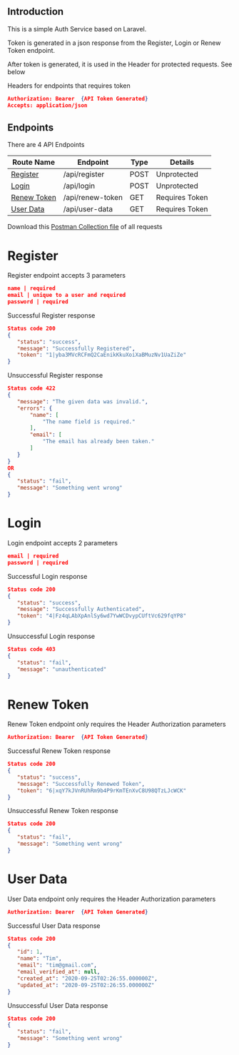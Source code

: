 ## Introduction

This is a simple Auth Service based on Laravel.
 
 Token is generated in a json response from the Register, Login or Renew Token endpoint.

After token is generated, it is used in the Header for protected requests. See below

Headers for endpoints that requires token
 ```json
Authorization: Bearer  {API Token Generated}
Accepts: application/json
 ```

## Endpoints

There are 4 API Endpoints

| Route Name  | Endpoint | Type | Details  |
| ------------- | ------------- | ------------- |------------- |
| [Register](#register)  | /api/register  | POST | Unprotected |
| [Login](#login)  | /api/login   | POST | Unprotected |
| [Renew Token](#renew-token)  | /api/renew-token  | GET | Requires Token |
| [User Data](#user-data)  | /api/user-data  | GET | Requires Token |


Download this [Postman Collection file](https://github.com/timoye/patritia) of all requests
  
# Register

Register endpoint accepts 3 parameters
 ```json
name | required
email | unique to a user and required
password | required
 ```
Successful Register response 
 ```json
Status code 200
{
    "status": "success",
    "message": "Successfully Registered",
    "token": "1|yba3MVcRCFmQ2CaEnikKkuXoiXaBMuzNv1UaZiZe"
}
 ```
 
Unsuccessful Register response 
 ```json
Status code 422
{
    "message": "The given data was invalid.",
    "errors": {
        "name": [
            "The name field is required."
        ],
        "email": [
            "The email has already been taken."
        ]
    }
}
OR 
{
    "status": "fail",
    "message": "Something went wrong"
}
 ```  
# Login

Login endpoint accepts 2 parameters
 ```json
email | required
password | required
 ```
Successful Login response 
 ```json
Status code 200
{
    "status": "success",
    "message": "Successfully Authenticated",
    "token": "4|Fz4qLAbXpAnlSy6wd7YwWCDvypCUftVc629fqYP8"
}
 ```
 
Unsuccessful Login response 
 ```json
Status code 403
{
    "status": "fail",
    "message": "unauthenticated"
}
 ```
 
# Renew Token

Renew Token endpoint only requires the Header Authorization parameters
 ```json
Authorization: Bearer  {API Token Generated}
 ```
Successful Renew Token response 
 ```json
Status code 200
{
    "status": "success",
    "message": "Successfully Renewed Token",
    "token": "6|xqY7kJVnRUhRm9b4P9rKmTEnXvC8U98QTzLJcWCK"
}
 ```
 
Unsuccessful Renew Token response 
 ```json
Status code 200
{
    "status": "fail",
    "message": "Something went wrong"
}
 ```
 
# User Data

User Data endpoint only requires the Header Authorization parameters
 ```json
Authorization: Bearer  {API Token Generated}
 ```
Successful User Data response 
 ```json
Status code 200
{
    "id": 1,
    "name": "Tim",
    "email": "tim@gmail.com",
    "email_verified_at": null,
    "created_at": "2020-09-25T02:26:55.000000Z",
    "updated_at": "2020-09-25T02:26:55.000000Z"
}
 ```
 
Unsuccessful User Data response 
 ```json
Status code 200
{
    "status": "fail",
    "message": "Something went wrong"
}
 ```
